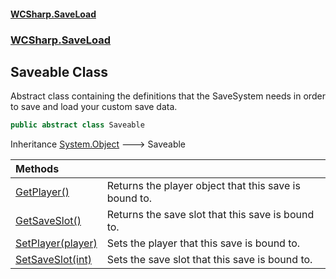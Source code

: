 #### [WCSharp.SaveLoad](index.md 'index')
### [WCSharp.SaveLoad](WCSharp.SaveLoad.md 'WCSharp.SaveLoad')

## Saveable Class

Abstract class containing the definitions that the SaveSystem needs in order to save and load your custom save data.

```csharp
public abstract class Saveable
```

Inheritance [System.Object](https://docs.microsoft.com/en-us/dotnet/api/System.Object 'System.Object') &#129106; Saveable

| Methods | |
| :--- | :--- |
| [GetPlayer()](WCSharp.SaveLoad.Saveable.GetPlayer().md 'WCSharp.SaveLoad.Saveable.GetPlayer()') | Returns the player object that this save is bound to. |
| [GetSaveSlot()](WCSharp.SaveLoad.Saveable.GetSaveSlot().md 'WCSharp.SaveLoad.Saveable.GetSaveSlot()') | Returns the save slot that this save is bound to. |
| [SetPlayer(player)](WCSharp.SaveLoad.Saveable.SetPlayer(War3Api.Common.player).md 'WCSharp.SaveLoad.Saveable.SetPlayer(War3Api.Common.player)') | Sets the player that this save is bound to. |
| [SetSaveSlot(int)](WCSharp.SaveLoad.Saveable.SetSaveSlot(int).md 'WCSharp.SaveLoad.Saveable.SetSaveSlot(int)') | Sets the save slot that this save is bound to. |

